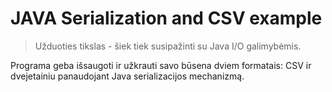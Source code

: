 # JAVA Serialization and CSV example


> Užduoties tikslas - šiek tiek susipažinti su Java I/O galimybėmis.

Programa geba išsaugoti ir užkrauti savo būsena dviem formatais: CSV  ir dvejetainiu panaudojant Java serializacijos mechanizmą.